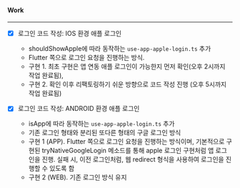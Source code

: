 
#### Work
---
- [x] 로그인 코드 작성: IOS 환경 애플 로그인
	- shouldShowApple에 따라 동작하는 `use-app-apple-login.ts` 추가
	- Flutter 쪽으로 로그인 요청을 진행하는 방식.
	- 구현 1. 최초 구현은 앱 연동 애플 로그인이 가능한지 먼저 확인(오후 2시까지 작업 완료됨),
	- 구현 2. 확인 이후 리팩토링하기 쉬운 방향으로 코드 작성 진행 (오후 5시까지 작업 완료됨)

- [x] 로그인 코드 작성: ANDROID 환경 애플 로그인
	- isApp에 따라 동작하는 `use-app-apple-login.ts` 추가
	- 기존 로그인 형태와 분리된 또다른 형태의 구글 로그인 방식
	- 구현 1 (APP). Flutter 쪽으로 로그인 요청을 진행하는 방식이며, 기본적으로 구현된 tryNativeGoogleLogin 메소드를 통해 apple 로그인 구현처럼 앱 로그인을 진행. 실패 시, 이전 로그인처럼, 웹 redirect 형식을 사용하여 로그인을 진행할 수 있도록 함 
	- 구현 2 (WEB). 기존 로그인 방식 유지 